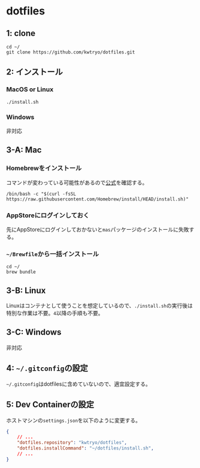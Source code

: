 # dotfiles

## 1: clone

```
cd ~/
git clone https://github.com/kwtryo/dotfiles.git
```

## 2: インストール

### MacOS or Linux

```
./install.sh
```

### Windows

非対応

## 3-A: Mac

### Homebrewをインストール

コマンドが変わっている可能性があるので[公式](https://brew.sh/index_ja)を確認する。

```
/bin/bash -c "$(curl -fsSL https://raw.githubusercontent.com/Homebrew/install/HEAD/install.sh)"
```

### AppStoreにログインしておく

先にAppStoreにログインしておかないと`mas`パッケージのインストールに失敗する。

### `~/Brewfile`から一括インストール

```
cd ~/
brew bundle
```

## 3-B: Linux

Linuxはコンテナとして使うことを想定しているので、`./install.sh`の実行後は特別な作業は不要。`4`以降の手順も不要。

## 3-C: Windows

非対応

## 4: `~/.gitconfig`の設定

`~/.gitconfig`はdotfilesに含めていないので、適宜設定する。

## 5: Dev Containerの設定

ホストマシンの`settings.json`を以下のように変更する。

```json
{
    // ...
    "dotfiles.repository": "kwtryo/dotfiles",
    "dotfiles.installCommand": "~/dotfiles/install.sh",
    // ...
}
```
